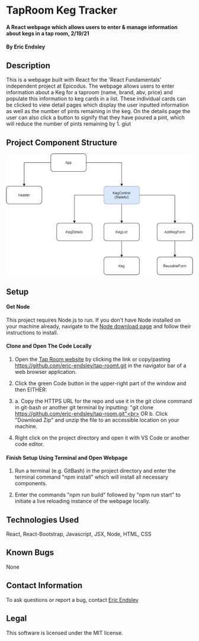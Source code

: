 # TapRoom Keg Tracker

#### A React webpage which allows users to enter & manage information about kegs in a tap room, 2/19/21

#### By Eric Endsley

## Description
This is a webpage built with React for the 'React Fundamentals' independent project at Epicodus. The webpage allows users to enter information about a Keg for a taproom (name, brand, abv, price) and populate this information to keg cards in a list. These individual cards can be clicked to view detail pages which display the user inputted information as well as the number of pints remaining in the keg. On the details page the user can also click a button to signify that they have poured a pint, which will reduce the number of pints remaining by 1. giut

## Project Component Structure
![structure of React components for Tap Room webpage](./src/img/TapRoomChart.png)

## Setup
#### Get Node
This project requires Node.js to run. If you don't have Node installed on your machine already, navigate to the [Node download page](https://nodejs.org/en/download/) and follow their instructions to install.

#### Clone and Open The Code Locally
 1. Open the [Tap Room website](https://github.com/eric-endsley/tap-room.git) by clicking the link or copy/pasting https://github.com/eric-endsley/tap-roomt.git in the navigator bar of a web browser application.

 2. Click the green Code button in the upper-right part of the window and then EITHER:

 3. a. Copy the HTTPS URL for the repo and use it in the git clone command in git-bash or another git terminal by inputting: "git clone https://github.com/eric-endsley/tap-room.git"<br>
 OR b. Click "Download Zip" and unzip the file to an accessible location on your machine.

 4. Right click on the project directory and open it with VS Code or another code editor. 

#### Finish Setup Using Terminal and Open Webpage

 1. Run a terminal (e.g. GitBash) in the project directory and enter the terminal command "npm install" which will install all necessary components.

 2. Enter the commands "npm run build" followed by "npm run start" to initiate a live reloading instance of the webpage locally.

## Technologies Used
React, React-Bootstrap, Javascript, JSX, Node, HTML, CSS

## Known Bugs
None

## Contact Information
To ask questions or report a bug, contact [Eric Endsley](mailto:eric.endsley4@gmail.com)

## Legal
This software is licensed under the MIT license.
